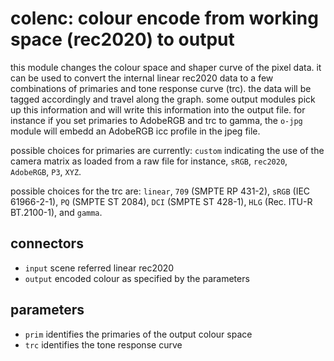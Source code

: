 # colenc: colour encode from working space (rec2020) to output

this module changes the colour space and shaper curve of the pixel data. it can
be used to convert the internal linear rec2020 data to a few combinations of
primaries and tone response curve (trc). the data will be tagged accordingly
and travel along the graph. some output modules pick up this information and
will write this information into the output file. for instance if you set
primaries to AdobeRGB and trc to gamma, the `o-jpg` module will embedd an
AdobeRGB icc profile in the jpeg file.

possible choices for primaries are currently: `custom` indicating the use of
the camera matrix as loaded from a raw file for instance, `sRGB`, `rec2020`,
`AdobeRGB`, `P3`, `XYZ`.

possible choices for the trc are: `linear`, `709` (SMPTE RP 431-2),
`sRGB` (IEC 61966-2-1), `PQ` (SMPTE ST 2084), `DCI` (SMPTE ST 428-1),
`HLG` (Rec. ITU-R BT.2100-1), and `gamma`.

## connectors

* `input` scene referred linear rec2020
* `output` encoded colour as specified by the parameters

## parameters

* `prim` identifies the primaries of the output colour space
* `trc` identifies the tone response curve
